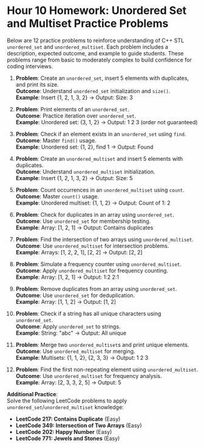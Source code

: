 # Hour 10 Homework: Unordered Set and Multiset Practice Problems

Below are 12 practice problems to reinforce understanding of C++ STL `unordered_set` and `unordered_multiset`. Each problem includes a description, expected outcome, and example to guide students. These problems range from basic to moderately complex to build confidence for coding interviews.

1. **Problem**: Create an `unordered_set`, insert 5 elements with duplicates, and print its size.  
   **Outcome**: Understand `unordered_set` initialization and `size()`.  
   **Example**: Insert {1, 2, 1, 3, 2} → Output: Size: 3  

2. **Problem**: Print elements of an `unordered_set`.  
   **Outcome**: Practice iteration over `unordered_set`.  
   **Example**: Unordered set: {3, 1, 2} → Output: 1 2 3 (order not guaranteed)  

3. **Problem**: Check if an element exists in an `unordered_set` using `find`.  
   **Outcome**: Master `find()` usage.  
   **Example**: Unordered set: {1, 2}, find 1 → Output: Found  

4. **Problem**: Create an `unordered_multiset` and insert 5 elements with duplicates.  
   **Outcome**: Understand `unordered_multiset` initialization.  
   **Example**: Insert {1, 2, 1, 3, 2} → Output: Size: 5  

5. **Problem**: Count occurrences in an `unordered_multiset` using `count`.  
   **Outcome**: Master `count()` usage.  
   **Example**: Unordered multiset: {1, 1, 2} → Output: Count of 1: 2  

6. **Problem**: Check for duplicates in an array using `unordered_set`.  
   **Outcome**: Use `unordered_set` for membership testing.  
   **Example**: Array: [1, 2, 1] → Output: Contains duplicates  

7. **Problem**: Find the intersection of two arrays using `unordered_multiset`.  
   **Outcome**: Use `unordered_multiset` for intersection problems.  
   **Example**: Arrays: [1, 2, 2, 1], [2, 2] → Output: [2, 2]  

8. **Problem**: Simulate a frequency counter using `unordered_multiset`.  
   **Outcome**: Apply `unordered_multiset` for frequency counting.  
   **Example**: Array: [1, 2, 1] → Output: 1:2 2:1  

9. **Problem**: Remove duplicates from an array using `unordered_set`.  
   **Outcome**: Use `unordered_set` for deduplication.  
   **Example**: Array: [1, 1, 2] → Output: [1, 2]  

10. **Problem**: Check if a string has all unique characters using `unordered_set`.  
    **Outcome**: Apply `unordered_set` to strings.  
    **Example**: String: "abc" → Output: All unique  

11. **Problem**: Merge two `unordered_multiset`s and print unique elements.  
    **Outcome**: Use `unordered_multiset` for merging.  
    **Example**: Multisets: {1, 1, 2}, {2, 3, 3} → Output: 1 2 3  

12. **Problem**: Find the first non-repeating element using `unordered_multiset`.  
    **Outcome**: Use `unordered_multiset` for frequency analysis.  
    **Example**: Array: [2, 3, 3, 2, 5] → Output: 5  

**Additional Practice**:  
Solve the following LeetCode problems to apply `unordered_set`/`unordered_multiset` knowledge:  
- **LeetCode 217: Contains Duplicate** (Easy)  
- **LeetCode 349: Intersection of Two Arrays** (Easy)  
- **LeetCode 202: Happy Number** (Easy)  
- **LeetCode 771: Jewels and Stones** (Easy)